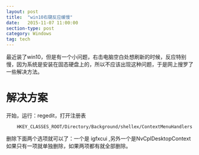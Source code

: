 ```yaml
---
layout: post
title:  "win10右键反应缓慢"
date:   2015-11-07 11:00:00
section-type: post
category: Windows
tag: tech
---
```

最近装了win10，但是有一个小问题，右击电脑空白处想刷新的时候，反应特别慢，因为系统是安装在固态硬盘上的，所以不应该出现这种问题，于是网上搜罗了一些解决方法。
# 解决方案 #
开始，运行：regedit，打开注册表

```
    HKEY_CLASSES_ROOT/Directory/Background/shellex/ContextMenuHandlers
```

删除下面两个选项就可以了：一个是 igfxcui ,另外一个是NvCplDesktopContext如果只有一项就单独删除，如果两项都有就全部删除。
